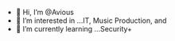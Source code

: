 - 👋 Hi, I’m @Avious
- 🎵 I’m interested in ...IT, Music Production, and 
- 🛜 I’m currently learning ...Security+
<!---
AviouslyAvi/AviouslyAvi is a ✨ special ✨ repository because its `README.md` (this file) appears on your GitHub profile.
You can click the Preview link to take a look at your changes.
--->
